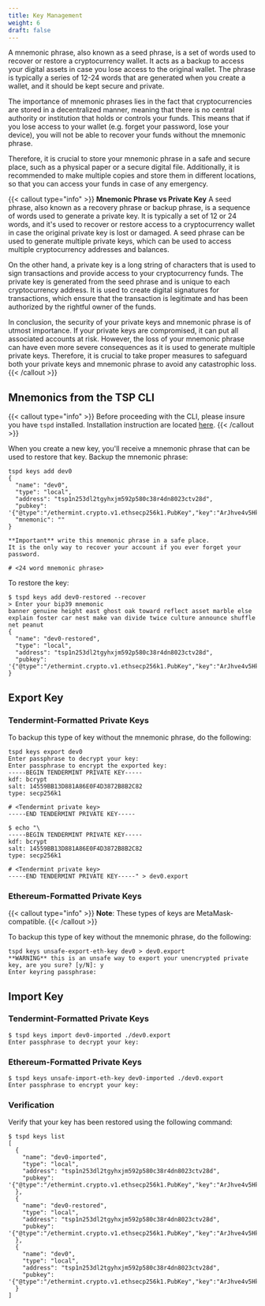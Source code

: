 ```yaml
---
title: Key Management
weight: 6
draft: false
---
```


A mnemonic phrase, also known as a seed phrase, is a set of words used to recover or restore a cryptocurrency wallet. It acts as a backup to access your digital assets in case you lose access to the original wallet. The phrase is typically a series of 12-24 words that are generated when you create a wallet, and it should be kept secure and private.

The importance of mnemonic phrases lies in the fact that cryptocurrencies are stored in a decentralized manner, meaning that there is no central authority or institution that holds or controls your funds. This means that if you lose access to your wallet (e.g. forget your password, lose your device), you will not be able to recover your funds without the mnemonic phrase.

Therefore, it is crucial to store your mnemonic phrase in a safe and secure place, such as a physical paper or a secure digital file. Additionally, it is recommended to make multiple copies and store them in different locations, so that you can access your funds in case of any emergency.

{{< callout type="info" >}}
**Mnemonic Phrase vs Private Key** A seed phrase, also known as a recovery phrase or backup phrase, is a sequence of words used to generate a private key. It is typically a set of 12 or 24 words, and it's used to recover or restore access to a cryptocurrency wallet in case the original private key is lost or damaged. A seed phrase can be used to generate multiple private keys, which can be used to access multiple cryptocurrency addresses and balances.

On the other hand, a private key is a long string of characters that is used to sign transactions and provide access to your cryptocurrency funds. The private key is generated from the seed phrase and is unique to each cryptocurrency address. It is used to create digital signatures for transactions, which ensure that the transaction is legitimate and has been authorized by the rightful owner of the funds.

In conclusion, the security of your private keys and mnemonic phrase is of utmost importance. If your private keys are compromised, it can put all associated accounts at risk. However, the loss of your mnemonic phrase can have even more severe consequences as it is used to generate multiple private keys. Therefore, it is crucial to take proper measures to safeguard both your private keys and mnemonic phrase to avoid any catastrophic loss.
{{< /callout >}}

## Mnemonics from the TSP CLI

{{< callout type="info" >}}
Before proceeding with the CLI, please insure you have `tspd` installed. Installation instruction are located [here](/docs/protocol/tsp-cli/single-node).
{{< /callout >}}

When you create a new key, you'll receive a mnemonic phrase that can be used to restore that key. Backup the mnemonic phrase:

```
tspd keys add dev0
{
  "name": "dev0",
  "type": "local",
  "address": "tsp1n253dl2tgyhxjm592p580c38r4dn8023ctv28d",
  "pubkey": '{"@type":"/ethermint.crypto.v1.ethsecp256k1.PubKey","key":"ArJhve4v5HkLm+F7ViASU/rAGx7YrwU4+XKV2MNJt+Cq"}',
  "mnemonic": ""
}

**Important** write this mnemonic phrase in a safe place.
It is the only way to recover your account if you ever forget your password.

# <24 word mnemonic phrase>
```

To restore the key:

```
$ tspd keys add dev0-restored --recover
> Enter your bip39 mnemonic
banner genuine height east ghost oak toward reflect asset marble else explain foster car nest make van divide twice culture announce shuffle net peanut
{
  "name": "dev0-restored",
  "type": "local",
  "address": "tsp1n253dl2tgyhxjm592p580c38r4dn8023ctv28d",
  "pubkey": '{"@type":"/ethermint.crypto.v1.ethsecp256k1.PubKey","key":"ArJhve4v5HkLm+F7ViASU/rAGx7YrwU4+XKV2MNJt+Cq"}'
}
```

## Export Key

### Tendermint-Formatted Private Keys

To backup this type of key without the mnemonic phrase, do the following:

```
tspd keys export dev0
Enter passphrase to decrypt your key:
Enter passphrase to encrypt the exported key:
-----BEGIN TENDERMINT PRIVATE KEY-----
kdf: bcrypt
salt: 14559BB13D881A86E0F4D3872B8B2C82
type: secp256k1

# <Tendermint private key>
-----END TENDERMINT PRIVATE KEY-----

$ echo "\
-----BEGIN TENDERMINT PRIVATE KEY-----
kdf: bcrypt
salt: 14559BB13D881A86E0F4D3872B8B2C82
type: secp256k1

# <Tendermint private key>
-----END TENDERMINT PRIVATE KEY-----" > dev0.export
```

### Ethereum-Formatted Private Keys

{{< callout type="info" >}}
**Note**: These types of keys are MetaMask-compatible.
{{< /callout >}}

To backup this type of key without the mnemonic phrase, do the following:

```
tspd keys unsafe-export-eth-key dev0 > dev0.export
**WARNING** this is an unsafe way to export your unencrypted private key, are you sure? [y/N]: y
Enter keyring passphrase:
```

## Import Key

### Tendermint-Formatted Private Keys

```
$ tspd keys import dev0-imported ./dev0.export
Enter passphrase to decrypt your key:
```

### Ethereum-Formatted Private Keys

```
$ tspd keys unsafe-import-eth-key dev0-imported ./dev0.export
Enter passphrase to encrypt your key:
```

### Verification

Verify that your key has been restored using the following command:

```
$ tspd keys list
[
  {
    "name": "dev0-imported",
    "type": "local",
    "address": "tsp1n253dl2tgyhxjm592p580c38r4dn8023ctv28d",
    "pubkey": '{"@type":"/ethermint.crypto.v1.ethsecp256k1.PubKey","key":"ArJhve4v5HkLm+F7ViASU/rAGx7YrwU4+XKV2MNJt+Cq"}'
  },
  {
    "name": "dev0-restored",
    "type": "local",
    "address": "tsp1n253dl2tgyhxjm592p580c38r4dn8023ctv28d",
    "pubkey": '{"@type":"/ethermint.crypto.v1.ethsecp256k1.PubKey","key":"ArJhve4v5HkLm+F7ViASU/rAGx7YrwU4+XKV2MNJt+Cq"}'
  },
  {
    "name": "dev0",
    "type": "local",
    "address": "tsp1n253dl2tgyhxjm592p580c38r4dn8023ctv28d",
    "pubkey": '{"@type":"/ethermint.crypto.v1.ethsecp256k1.PubKey","key":"ArJhve4v5HkLm+F7ViASU/rAGx7YrwU4+XKV2MNJt+Cq"}'
  }
]
```